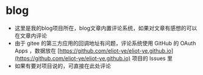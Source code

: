 # blog

- 这里是我的blog项目所在，blog文章内置评论系统，如果对文章有感想的可以在文章内评论
- 由于 gitee 的第三方应用的回调地址有问题，评论系统使用 GitHub 的 OAuth Apps ，数据放在 [https://github.com/eliot-ye/eliot-ye.github.io](https://github.com/eliot-ye/eliot-ye.github.io) 项目的 Issues 里
- 如果有要对项目说的，可直接在此处评论
